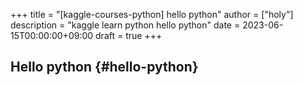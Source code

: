+++
title = "[kaggle-courses-python] hello python"
author = ["holy"]
description = "kaggle learn python hello python"
date = 2023-06-15T00:00:00+09:00
draft = true
+++

## Hello python {#hello-python}
